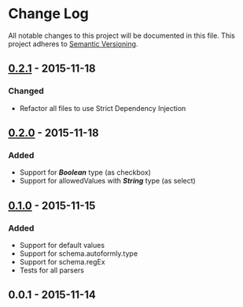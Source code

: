 # Change Log
All notable changes to this project will be documented in this file.
This project adheres to [Semantic Versioning](http://semver.org/).

## [0.2.1] - 2015-11-18
### Changed
- Refactor all files to use Strict Dependency Injection

## [0.2.0] - 2015-11-18
### Added
- Support for **_Boolean_** type (as checkbox)
- Support for allowedValues with **_String_** type (as select)

## [0.1.0] - 2015-11-15
### Added
- Support for default values
- Support for schema.autoformly.type
- Support for schema.regEx
- Tests for all parsers

## 0.0.1 - 2015-11-14

[0.2.1]: https://github.com/wieldo/meteor-autoformly/compare/v0.2.0...v0.2.1
[0.2.0]: https://github.com/wieldo/meteor-autoformly/compare/v0.1.0...v0.2.0 
[0.1.0]: https://github.com/wieldo/meteor-autoformly/compare/v0.0.1...v0.1.0
